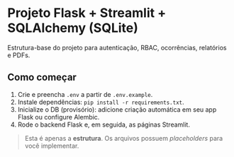 # Projeto Flask + Streamlit + SQLAlchemy (SQLite)

Estrutura-base do projeto para autenticação, RBAC, ocorrências, relatórios e PDFs.

## Como começar
1. Crie e preencha `.env` a partir de `.env.example`.
2. Instale dependências: `pip install -r requirements.txt`.
3. Inicialize o DB (provisório): adicione criação automática em seu app Flask ou configure Alembic.
4. Rode o backend Flask e, em seguida, as páginas Streamlit.

> Esta é apenas a **estrutura**. Os arquivos possuem _placeholders_ para você implementar.
